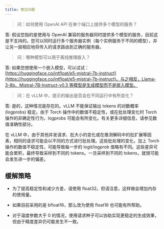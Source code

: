 ```yaml
---
title: 常见问题
---
```



>问：如何使用 OpenAI API 在单个端口上提供多个模型的服务？ 

答: 假设您指的是使用与 OpenAI 兼容的服务器同时提供多个模型的服务，目前这是不支持的。您可以同时运行多个服务器实例（每个实例服务于不同的模型），并让另一层相应地将传入的请求路由到正确的服务器。


>问：哪种模型可以用于离线推理嵌入？ 

答: 如果您想使用一个嵌入模型，可以试试：[https://huggingface.co/intfloat/e5-mistral-7b-instruct](https://huggingface.co/intfloat/e5-mistral-7b-instruct)。与之相反，Llama-3-8b、Mistral-7B-Instruct-v0.3 等模型是生成模型而不是嵌入模型。

>问：在 vLLM 中，提示的输出是否会在不同运行中有所变化？ 

答: 是的，这种情况是存在的。vLLM 不能保证输出 tokens 的对数概率 (logprobs) 稳定。由于 Torch 操作中的数值不稳定性，或在批处理变化时 Torch 操作的非确定性行为，logprobs 可能会有所变化。有关更多详细信息，请参见数值准确性部分。


在 vLLM 中，由于其他并发请求、批大小的变化或在推测解码中的批扩展等因素，相同的请求可能会以不同的方式进行批处理。这些批处理的变化，加上 Torch 操作的数值不稳定性，可能导致每一步的 logit/logprob 值略有不同。这些差异可能会累积，最终导致采样到不同的 tokens。一旦采样到不同的 tokens，就很可能会发生进一步的偏差。


## 缓解策略

* 为了提高稳定性和减少方差，请使用 float32。但请注意，这样做会增加内存的使用量。

* 如果目前采用的是 bfloat16，那么改为使用 float16 也可能有所帮助。

* 对于温度参数大于 0 的情况，使用请求种子可以协助实现更稳定的生成效果，但由于精度差异仍可能发生不一致。


